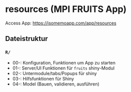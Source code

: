 # resources (MPI FRUITS App)

Access App: https://isomemoapp.com/app/resources

## Dateistruktur

### `R/`

- 00-: Konfiguration, Funktionen um App zu starten
- 01-: Server/UI Funktionen für `fruits` shiny-Modul
- 02-: Untermodule/tabs/Popups für shiny
- 03-: Hilfsfunktionen für Shiny
- 04-: Model (Bauen, validieren, ausführen)
